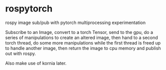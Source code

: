 # rospytorch
rospy image sub/pub with pytorch multiprocessing experimentation

Subscribe to an Image, convert to a torch Tensor, send to the gpu, do a series of manipulations to create an altered image, then hand to a second torch thread, do some more manipulations while the first thread is freed up to handle another image, then return the image to cpu memory and publish out with rospy.

Also make use of kornia later.

